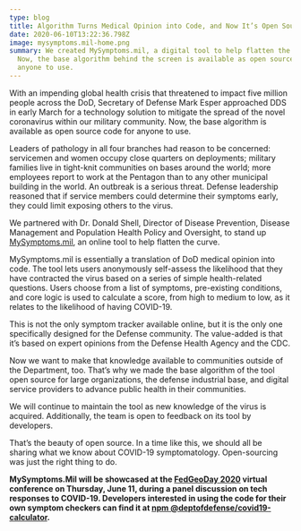 ```yaml
---
type: blog
title: Algorithm Turns Medical Opinion into Code, and Now It’s Open Source
date: 2020-06-10T13:22:36.798Z
image: mysymptoms.mil-home.png
summary: We created MySymptoms.mil, a digital tool to help flatten the curve.
  Now, the base algorithm behind the screen is available as open source code for
  anyone to use.
---
```

With an impending global health crisis that threatened to impact five million people across the DoD, Secretary of Defense Mark Esper approached DDS in early March for a technology solution to mitigate the spread of the novel coronavirus within our military community. Now, the base algorithm is available as open source code for anyone to use.

Leaders of pathology in all four branches had reason to be concerned: servicemen and women occupy close quarters on deployments; military families live in tight-knit communities on bases around the world; more employees report to work at the Pentagon than to any other municipal building in the world. An outbreak is a serious threat. Defense leadership reasoned that if service members could determine their symptoms early, they could limit exposing others to the virus.

We partnered with Dr. Donald Shell, Director of Disease Prevention, Disease Management and Population Health Policy and Oversight, to stand up [MySymptoms.mil](https://mysymptoms.mil/), an online tool to help flatten the curve.

MySymptoms.mil is essentially a translation of DoD medical opinion into code. The tool lets users anonymously self-assess the likelihood that they have contracted the virus based on a series of simple health-related questions. Users choose from a list of symptoms, pre-existing conditions, and core logic is used to calculate a score, from high to medium to low, as it relates to the likelihood of having COVID-19.

This is not the only symptom tracker available online, but it is the only one specifically designed for the Defense community. The value-added is that it’s based on expert opinions from the Defense Health Agency and the CDC.

Now we want to make that knowledge available to communities outside of the Department, too. That’s why we made the base algorithm of the tool open source for large organizations, the defense industrial base, and digital service providers to advance public health in their communities.

We will continue to maintain the tool as new knowledge of the virus is acquired. Additionally, the team is open to feedback on its tool by developers.

That’s the beauty of open source. In a time like this, we should all be sharing what we know about COVID-19 symptomatology. Open-sourcing was just the right thing to do.

**MySymptoms.Mil will be showcased at the [FedGeoDay 2020](https://fedgeo.us/) virtual conference on Thursday, June 11, during a panel discussion on tech responses to COVID-19. Developers interested in using the code for their own symptom checkers can find it at [npm @deptofdefense/covid19-calculator](https://www.npmjs.com/package/@deptofdefense/covid19-calculator).**